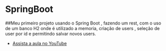 # SpringBoot
##Meu primeiro projeto usando o Spring Boot , fazendo um rest, com o uso de um banco H2 onde é utilizado a memoria, criação de users , seleção de user por id e permitindo salvar novos users.

- [Assista a aula no YouTube](https://www.youtube.com/watch?v=D4frmIHAxEY)

